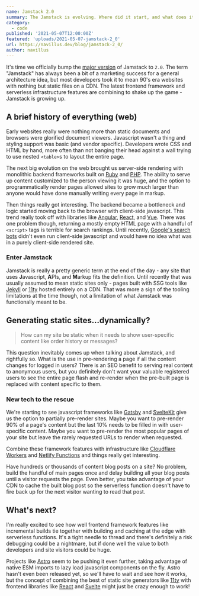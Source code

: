 ```yaml
---
name: Jamstack 2.0
summary: The Jamstack is evolving. Where did it start, and what does it look like in 2021?
category:
  - code
published: '2021-05-07T12:00:00Z'
featured: 'uploads/2021-05-07-jamstack-2_0'
url: https://navillus.dev/blog/jamstack-2_0/
author: navillus
---
```


It's time we officially bump the [major version](https://semver.org/) of Jamstack to `2.0`. The term "Jamstack" has always been a bit of a marketing success for a general architecture idea, but most developers took it to mean 90's era websites with nothing but static files on a CDN. The latest frontend framework and serverless infrastructure features are combining to shake up the game - Jamstack is growing up.

## A brief history of everything (web)

Early websites really were nothing more than static documents and browsers were glorified document viewers. Javascript wasn't a thing and styling support was basic (and vendor specific). Developers wrote CSS and HTML by hand, more often than not banging their head against a wall trying to use nested `<table>`s to layout the entire page.

The next big evolution on the web brought us server-side rendering with monolithic backend frameworks built on [Ruby](https://rubyonrails.org/) and [PHP](https://wordpress.com/). The ability to serve up content customized to the person viewing it was huge, and the option to programmatically render pages allowed sites to grow much larger than anyone would have done manually writing every page in markup.

Then things really got interesting. The backend became a bottleneck and logic started moving back to the browser with client-side javascript. This trend really took off with libraries like [Angular](https://angularjs.org), [React](https://reactjs.org/), and [Vue](https://semver.org/). There was one problem though, returning a mostly empty HTML page with a handful of `<script>` tags is terrible for search rankings. Until recently, [Google's search bots](https://web.dev/javascript-and-google-search-io-2019/) didn't even run client-side javascript and would have no idea what was in a purely client-side rendered site.

### Enter Jamstack

Jamstack is really a pretty generic term at the end of the day - any site that uses **J**avascript, **A**PIs, and **M**arkup fits the definition. Until recently that was usually assumed to mean static sites only - pages built with SSG tools like [Jekyll](https://jekyllrb.com/) or [11ty](https://www.11ty.dev/) hosted entirely on a CDN. That was more a sign of the tooling limitations at the time though, not a limitation of what Jamstack was functionally meant to be.

## Generating static sites...dynamically?

> How can my site be static when it needs to show user-specific content like order history or messages?

This question inevitably comes up when talking about Jamstack, and rightfully so. What is the use in pre-rendering a page if all the content changes for logged in users? There is an SEO benefit to serving real content to anonymous users, but you definitely don't want your valuable registered users to see the entire page flash and re-render when the pre-built page is replaced with content specific to them.

### New tech to the rescue

We're starting to see javascript frameworks like [Gatsby](https://www.gatsbyjs.com/) and [SvelteKit](https://kit.svelte.dev) give us the option to partially pre-render sites. Maybe you want to pre-render 90% of a page's content but the last 10% needs to be filled in with user-specific content. Maybe you want to pre-render the most popular pages of your site but leave the rarely requested URLs to render when requested.

Combine these framework features with infrastructure like [Cloudflare Workers](https://workers.cloudflare.com/) and [Netlify Functions](https://functions.netlify.com/) and things really get interesting.

Have hundreds or thousands of content blog posts on a site? No problem, build the handful of main pages once and delay building all your blog posts until a visitor requests the page. Even better, you take advantage of your CDN to cache the built blog post so the serverless function doesn't have to fire back up for the next visitor wanting to read that post.

## What's next?

I'm really excited to see how well frontend framework features like incremental builds tie together with building and caching at the edge with serverless functions. It's a tight needle to thread and there's definitely a risk debugging could be a nightmare, but if done well the value to both developers and site visitors could be huge.

Projects like [Astro](https://astro.build/) seem to be pushing it even further, taking advantage of native ESM imports to lazy load javascript components on the fly. Astro hasn't even been released yet, so we'll have to wait and see how it works, but the concept of combining the best of static site generators like [11ty](https://www.11ty.dev/) with frontend libraries like [React](https://reactjs.org/) and [Svelte](https://svelte.dev/) might just be crazy enough to work!
